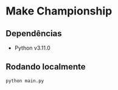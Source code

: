 # Make Championship

## Dependências

- Python v3.11.0

## Rodando localmente

```bash
python main.py
```
